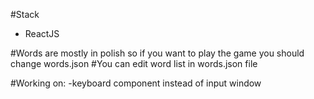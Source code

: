 #Stack
- ReactJS

#Words are mostly in polish so if you want to play the game you should change words.json
#You can edit word list in words.json file

#Working on:
-keyboard component instead of input window